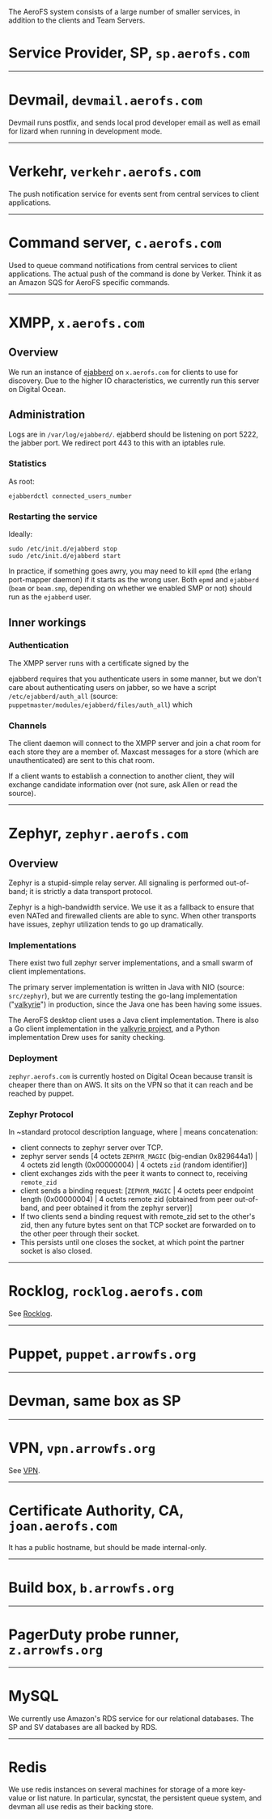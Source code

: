 The AeroFS system consists of a large number of smaller services, in addition to the clients and Team Servers.

# Service Provider, SP, `sp.aerofs.com`

---
# Devmail, `devmail.aerofs.com`

Devmail runs postfix, and sends local prod developer email as well as email for lizard when running in development mode.

---
# Verkehr, `verkehr.aerofs.com`

The push notification service for events sent from central services to client applications.

---
# Command server, `c.aerofs.com`

Used to queue command notifications from central services to client applications. The actual push of the command is done by Verker. Think it as an Amazon SQS for AeroFS specific commands.

---
# XMPP, `x.aerofs.com`

## Overview

We run an instance of [ejabberd](http://www.ejabberd.im/) on `x.aerofs.com` for clients to use for discovery.  Due to the higher IO characteristics, we currently run this server on Digital Ocean.

## Administration

Logs are in `/var/log/ejabberd/`.  ejabberd should be listening on port 5222, the jabber port.  We redirect port 443 to this with an iptables rule.

### Statistics

As root:

    ejabberdctl connected_users_number

### Restarting the service

Ideally:

    sudo /etc/init.d/ejabberd stop
    sudo /etc/init.d/ejabberd start

In practice, if something goes awry, you may need to kill `epmd` (the erlang port-mapper daemon) if it starts as the wrong user.  Both `epmd` and `ejabberd` (`beam` or `beam.smp`, depending on whether we enabled SMP or not) should run as the `ejabberd` user.

## Inner workings

### Authentication

The XMPP server runs with a certificate signed by the 

ejabberd requires that you authenticate users in some manner, but we don't care about authenticating users on jabber, so we have a script `/etc/ejabberd/auth_all` (source: `puppetmaster/modules/ejabberd/files/auth_all`) which 

### Channels

The client daemon will connect to the XMPP server and join a chat room for each store they are a member of.  Maxcast messages for a store (which are unauthenticated) are sent to this chat room.

If a client wants to establish a connection to another client, they will exchange candidate information over (not sure, ask Allen or read the source).

---
# Zephyr, `zephyr.aerofs.com`

## Overview

Zephyr is a stupid-simple relay server.  All signaling is performed out-of-band; it is strictly a data transport protocol.  

Zephyr is a high-bandwidth service.  We use it as a fallback to ensure that even NATed and firewalled clients are able to sync.  When other transports have issues, zephyr utilization tends to go up dramatically.

### Implementations

There exist two full zephyr server implementations, and a small swarm of client implementations.

The primary server implementation is written in Java with NIO (source: `src/zephyr`), but we are currently testing the go-lang implementation ("[valkyrie](https://github.arrowfs.org/alleng/valkyrie)") in production, since the Java one has been having some issues.

The AeroFS desktop client uses a Java client implementation.  There is also a Go client implementation in the [valkyrie project](https://github.arrowfs.org/alleng/valkyrie), and a Python implementation Drew uses for sanity checking.

### Deployment

`zephyr.aerofs.com` is currently hosted on Digital Ocean because transit is cheaper there than on AWS.  It sits on the VPN so that it can reach and be reached by puppet.

### Zephyr Protocol

In ~standard protocol description language, where | means concatenation:

* client connects to zephyr server over TCP.
* zephyr server sends [4 octets `ZEPHYR_MAGIC` (big-endian 0x829644a1) | 4 octets zid length (0x00000004) | 4 octets `zid` (random identifier)]
* client exchanges zids with the peer it wants to connect to, receiving `remote_zid`
* client sends a binding request: [`ZEPHYR_MAGIC` | 4 octets peer endpoint length (0x00000004) | 4 octets remote zid (obtained from peer out-of-band, and peer obtained it from the zephyr server)]
* If two clients send a binding request with remote_zid set to the other's zid, then any future bytes sent on that TCP socket are forwarded on to the other peer through their socket.
* This persists until one closes the socket, at which point the partner socket is also closed.

---
# Rocklog, `rocklog.aerofs.com`

See [Rocklog](rocklog.html).

---
# Puppet, `puppet.arrowfs.org`

---
# Devman, same box as SP

---
# VPN, `vpn.arrowfs.org`

See [VPN](vpn.html).

---
# Certificate Authority, CA, `joan.aerofs.com`

It has a public hostname, but should be made internal-only.

---
# Build box, `b.arrowfs.org`

---
# PagerDuty probe runner, `z.arrowfs.org`

---
# MySQL

We currently use Amazon's RDS service for our relational databases.  The SP and SV databases are all backed by RDS.

---
# Redis

We use redis instances on several machines for storage of a more key-value or list nature.  In particular, syncstat, the persistent queue system, and devman all use redis as their backing store.
